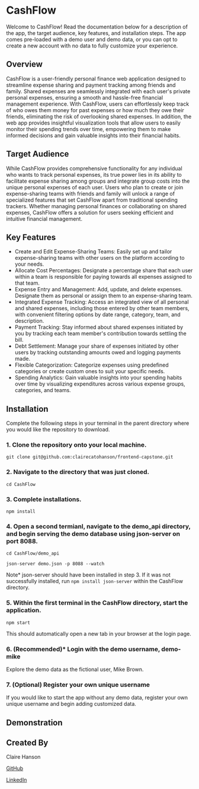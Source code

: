 # CashFlow

Welcome to CashFlow! Read the documentation below for a description of the app, the target audience, key features, and installation steps. The app comes pre-loaded with a demo user and demo data, or you can opt to create a new account with no data to fully customize your experience.

## Overview

CashFlow is a user-friendly personal finance web application designed to streamline expense sharing and payment tracking among friends and family. Shared expenses are seamlessly integrated with each user's private personal expenses, ensuring a smooth and hassle-free financial management experience. With CashFlow, users can effortlessly keep track of who owes them money for past expenses or how much they owe their friends, eliminating the risk of overlooking shared expenses. In addition, the web app provides insightful visualization tools that allow users to easily monitor their spending trends over time, empowering them to make informed decisions and gain valuable insights into their financial habits.

## Target Audience

While CashFlow provides comprehensive functionality for any individual who wants to track personal expenses, its true power lies in its ability to facilitate expense sharing among groups and integrate group costs into the unique personal expenses of each user. Users who plan to create or join expense-sharing teams with friends and family will unlock a range of specialized features that set CashFlow apart from traditional spending trackers. Whether managing personal finances or collaborating on shared expenses, CashFlow offers a solution for users seeking efficient and intuitive financial management.

## Key Features

* Create and Edit Expense-Sharing Teams: Easily set up and tailor expense-sharing teams with other users on the platform according to your needs.
* Allocate Cost Percentages: Designate a percentage share that each user within a team is responsible for paying towards all expenses assigned to that team.
* Expense Entry and Management: Add, update, and delete expenses. Designate them as personal or assign them to an expense-sharing team.
* Integrated Expense Tracking: Access an integrated view of all personal and shared expenses, including those entered by other team members, with convenient filtering options by date range, category, team, and description.
* Payment Tracking: Stay informed about shared expenses initiated by you by tracking each team member's contribution towards settling the bill.
* Debt Settlement: Manage your share of expenses initiated by other users by tracking outstanding amounts owed and logging payments made.
* Flexible Categorization: Categorize expenses using predefined categories or create custom ones to suit your specific needs.
* Spending Analytics: Gain valuable insights into your spending habits over time by visualizing expenditures across various expense groups, categories, and teams. 

## Installation

Complete the following steps in your terminal in the parent directory where you would like the repository to download.

### 1. Clone the repository onto your local machine.
`git clone git@github.com:clairecatohanson/frontend-capstone.git`

### 2. Navigate to the directory that was just cloned.
`cd CashFlow`

### 3. Complete installations.
`npm install`

### 4. Open a second termianl, navigate to the demo_api directory, and begin serving the demo database using json-server on port 8088.
`cd CashFlow/demo_api`

`json-server demo.json -p 8088 --watch`

Note* json-server should have been installed in step 3. If it was not successfully installed, run `npm install json-server` within the CashFlow directory.

### 5. Within the first terminal in the CashFlow directory, start the application.
`npm start`

This should automatically open a new tab in your browser at the login page.

### 6. (Recommended)* Login with the demo username, demo-mike
Explore the demo data as the fictional user, Mike Brown. 

### 7. (Optional) Register your own unique username
If you would like to start the app without any demo data, register your own unique username and begin adding customized data.


## Demonstration




## Created By
Claire Hanson

[GitHub](https://github.com/clairecatohanson)

[LinkedIn](https://www.linkedin.com/in/claire-hanson/)
